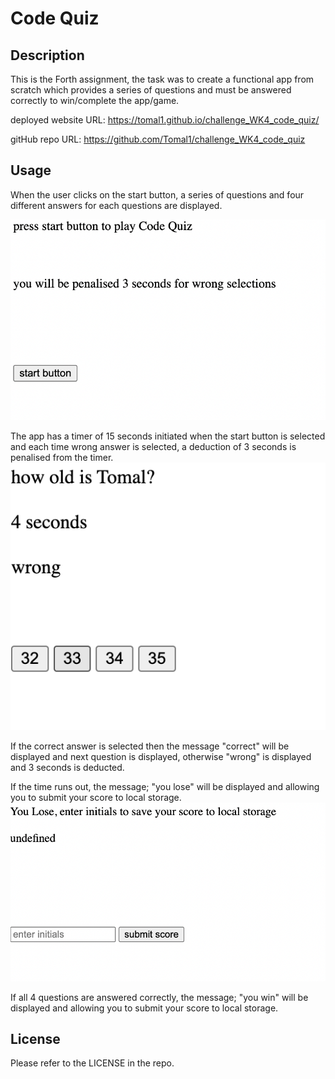 # Code Quiz

## Description
This is the Forth assignment, the task was to create a functional app from scratch which provides a series of questions and must be answered correctly to win/complete the app/game.


deployed website URL: https://tomal1.github.io/challenge_WK4_code_quiz/

gitHub repo URL: https://github.com/Tomal1/challenge_WK4_code_quiz

## Usage

When the user clicks on the start button, a series of questions and four different answers for each questions are displayed. 

![alt text](assets/images/startScreen.png)

The app has a timer of 15 seconds initiated when the start button is selected and each time wrong answer is selected, a deduction of 3 seconds is penalised from the timer.
![alt text](assets/images/wrongSelection.png)

If the correct answer is selected then the message "correct" will be displayed and next question is displayed, otherwise "wrong" is displayed and 3 seconds is deducted.

If the time runs out, the message; "you lose" will be displayed and allowing you to submit your score to local storage.
![alt text](assets/images/timeRunOut.png)

If all 4 questions are answered correctly, the message; "you win" will be displayed and allowing you to submit your score to local storage.





## License

Please refer to the LICENSE in the repo.
